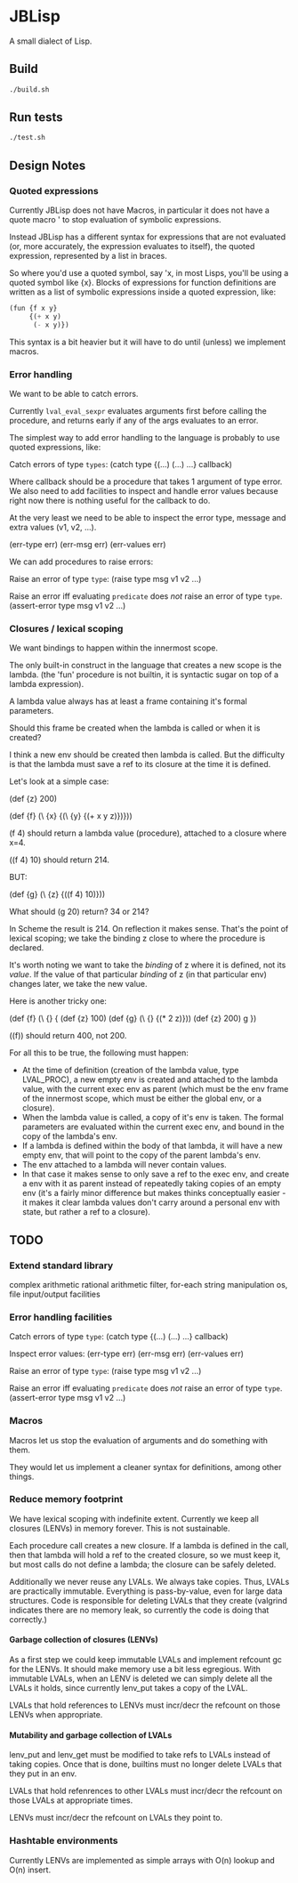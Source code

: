 # JBLisp

A small dialect of Lisp.

## Build

```bash
./build.sh
```

## Run tests

```bash
./test.sh
```

## Design Notes

### Quoted expressions

Currently JBLisp does not have Macros, in particular it does not have a quote
macro ' to stop evaluation of symbolic expressions.

Instead JBLisp has a different syntax for expressions that are not evaluated
(or, more accurately, the expression evaluates to itself), the quoted
expression, represented by a list in braces.

So where you'd use a quoted symbol, say 'x, in most Lisps, you'll be using
a quoted symbol like {x}. Blocks of expressions for function definitions are
written as a list of symbolic expressions inside a quoted expression, like:

```lisp
(fun {f x y}
     {(+ x y)
      (- x y)})
```

This syntax is a bit heavier but it will have to do until (unless) we implement
macros.

### Error handling

We want to be able to catch errors.

Currently `lval_eval_sexpr` evaluates arguments first before calling the procedure,
and returns early if any of the args evaluates to an error.

The simplest way to add error handling to the language is probably to use
quoted expressions, like:

Catch errors of type `types`:
(catch type {(...) (...) ...} callback)

Where callback should be a procedure that takes 1 argument of type error.
We also need to add facilities to inspect and handle error values because
right now there is nothing useful for the callback to do.

At the very least we need to be able to inspect the error type, message and
extra values (v1, v2, ...).

(err-type err)
(err-msg err)
(err-values err)

We can add procedures to raise errors:

Raise an error of type `type`:
(raise type msg v1 v2 ...)

Raise an error iff evaluating `predicate` does *not* raise an error of type `type`.
(assert-error type  msg v1 v2 ...)

### Closures / lexical scoping

We want bindings to happen within the innermost scope.

The only built-in construct in the language that creates a new scope is the
lambda. (the 'fun' procedure is not builtin, it is syntactic sugar on top
of a lambda expression).

A lambda value always has at least a frame containing it's formal parameters.

Should this frame be created when the lambda is called or when it is created?

I think a new env should be created then lambda is called. But the difficulty
is that the lambda must save a ref to its closure at the time it is defined.

Let's look at a simple case:

(def {z} 200)

(def {f} (\ {x} {(\ {y} {(+ x y z)})}))

(f 4) should return a lambda value (procedure), attached to a closure where
x=4.

((f 4) 10) should return 214.

BUT:

(def {g} (\ {z} {((f 4) 10)}))

What should (g 20) return? 34 or 214?

In Scheme the result is 214. On reflection it makes sense. That's the point
of lexical scoping; we take the binding z close to where the procedure is
declared.

It's worth noting we want to take the *binding* of z where it is defined, not
its *value*. If the value of that particular *binding* of z (in that particular
env) changes later, we take the new value.

Here is another tricky one:

(def {f} (\ {} {
    (def {z} 100)
    (def {g} (\ {} {(* 2 z)}))
    (def {z} 200)
    g
    })

((f)) should return 400, not 200.

For all this to be true, the following must happen:

- At the time of definition (creation of the lambda value, type LVAL_PROC),
  a new empty env is created and attached to the lambda value, with the current
  exec env as parent (which must be the env frame of the innermost scope, which
  must be either the global env, or a closure).
- When the lambda value is called, a copy of it's env is taken. The formal
  parameters are evaluated within the current exec env, and bound in the
  copy of the lambda's env.
- If a lambda is defined within the body of that lambda, it will have a new
  empty env, that will point to the copy of the parent lambda's env.
- The env attached to a lambda will never contain values.
- In that case it makes sense to only save a ref to the exec env, and create
  a env with it as parent instead of repeatedly taking copies of an empty env
  (it's a fairly minor difference but makes thinks conceptually easier - it
  makes it clear lambda values don't carry around a personal env with state,
  but rather a ref to a closure).

## TODO

### Extend standard library

complex arithmetic
rational arithmetic
filter, for-each
string manipulation
os, file input/output facilities

### Error handling facilities

Catch errors of type `type`:
(catch type {(...) (...) ...} callback)

Inspect error values:
(err-type err)
(err-msg err)
(err-values err)

Raise an error of type `type`:
(raise type msg v1 v2 ...)

Raise an error iff evaluating `predicate` does *not* raise an error of type `type`.
(assert-error type  msg v1 v2 ...)

### Macros

Macros let us stop the evaluation of arguments and do something with them.

They would let us implement a cleaner syntax for definitions, among other
things.

### Reduce memory footprint

We have lexical scoping with indefinite extent. Currently we keep all
closures (LENVs) in memory forever. This is not sustainable.

Each procedure call creates a new closure. If a lambda is defined in the call,
then that lambda will hold a ref to the created closure, so we must keep it,
but most calls do not define a lambda; the closure can be safely deleted.

Additionally we never reuse any LVALs. We always take copies. Thus, LVALs are
practically immutable. Everything is pass-by-value, even for large data
structures. Code is responsible for deleting LVALs that they create (valgrind
indicates there are no memory leak, so currently the code is doing that
correctly.)

#### Garbage collection of closures (LENVs)

As a first step we could keep immutable LVALs and implement refcount gc for
the LENVs. It should make memory use a bit less egregious. With immutable
LVALs, when an LENV is deleted we can simply delete all the LVALs it holds,
since currently lenv\_put takes a copy of the LVAL.

LVALs that hold references to LENVs must incr/decr the refcount on those LENVs
when appropriate.

#### Mutability and garbage collection of LVALs

lenv\_put and lenv\_get must be modified to take refs to LVALs instead of taking
copies. Once that is done, builtins must no longer delete LVALs that they put
in an env.

LVALs that hold refenrences to other LVALs must incr/decr the refcount on those
LVALs at appropriate times.

LENVs must incr/decr the refcount on LVALs they point to.

### Hashtable environments

Currently LENVs are implemented as simple arrays with O(n) lookup
and O(n) insert.
